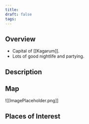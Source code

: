 ```yaml
---
title: 
draft: false
tags:
---
```

## Overview
- Capital of [[Kagarum]].
- Lots of good nightlife and partying.
## Description

## Map

![[ImagePlaceholder.png]]

## Places of Interest


